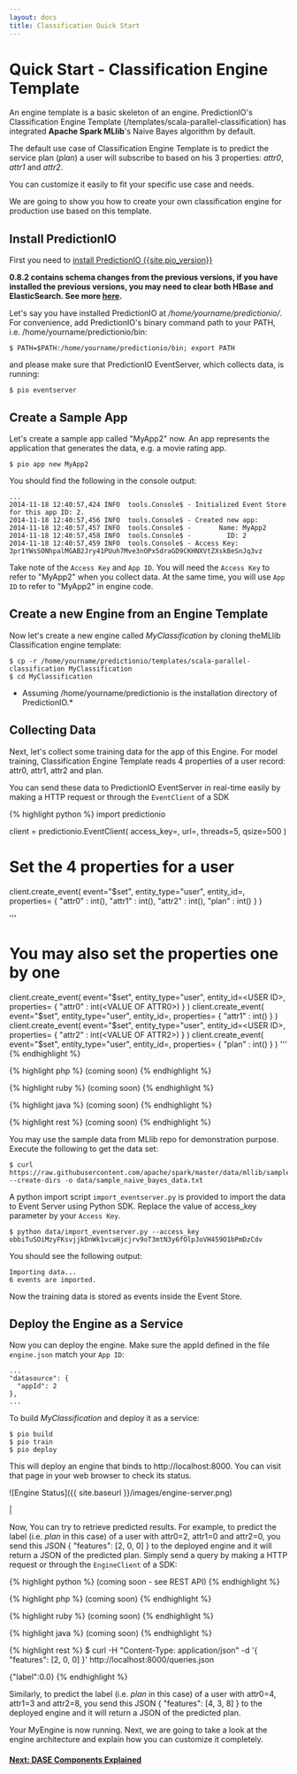 ```yaml
---
layout: docs
title: Classification Quick Start
---
```


# Quick Start - Classification Engine Template

An engine template is a basic skeleton of an engine. PredictionIO's Classification Engine Template (/templates/scala-parallel-classification) has integrated **Apache Spark MLlib**'s Naive Bayes algorithm by default.

The default use case of Classification Engine Template is to predict the service plan (*plan*) a user will subscribe to based on his 3 properties: *attr0*, *attr1* and *attr2*.

You can customize it easily to fit your specific use case and needs.

We are going to show you how to create your own classification engine for production use based on this template.

## Install PredictionIO

First you need to [install PredictionIO {{site.pio_version}}]({{site.baseurl}}/install/)

**0.8.2 contains schema changes from the previous versions, if you have installed the previous versions, you may need to clear both HBase and ElasticSearch. See more [here](../resources/schema-change.html).**


Let's say you have installed PredictionIO at */home/yourname/predictionio/*.
For convenience, add PredictionIO's binary command path to your PATH, i.e. /home/yourname/predictionio/bin:

```
$ PATH=$PATH:/home/yourname/predictionio/bin; export PATH
```

and please make sure that PredictionIO EventServer, which collects data, is running:

```
$ pio eventserver
```



## Create a Sample App

Let's create a sample app called "MyApp2" now. An app represents the application that generates the data, e.g. a movie rating app.

```
$ pio app new MyApp2
```

You should find the following in the console output:

```
...
2014-11-18 12:40:57,424 INFO  tools.Console$ - Initialized Event Store for this app ID: 2.
2014-11-18 12:40:57,456 INFO  tools.Console$ - Created new app:
2014-11-18 12:40:57,457 INFO  tools.Console$ -       Name: MyApp2
2014-11-18 12:40:57,458 INFO  tools.Console$ -         ID: 2
2014-11-18 12:40:57,459 INFO  tools.Console$ - Access Key: 3pr1YWsSONhpalMGAB2Jry41PUuh7Mve3nOPx5draGD9CKHNXVtZXskBeSnJq3vz
```

Take note of the `Access Key` and `App ID`.
You will need the `Access Key` to refer to "MyApp2" when you collect data. 
At the same time, you will use `App ID` to refer to "MyApp2" in engine code.

## Create a new Engine from an Engine Template

Now let's create a new engine called *MyClassification* by cloning theMLlib Classification engine template:

```
$ cp -r /home/yourname/predictionio/templates/scala-parallel-classification MyClassification
$ cd MyClassification
```
* Assuming /home/yourname/predictionio is the installation directory of PredictionIO.*

## Collecting Data

Next, let's collect some training data for the app of this Engine.
For model training, Classification Engine Template reads 4 properties of a user record: attr0, attr1, attr2 and plan.

You can send these data to PredictionIO EventServer in real-time easily by making a HTTP request or through the `EventClient` of a SDK


<div class="codetabs">
<div data-lang="Python SDK">

{% highlight python %}
import predictionio

client = predictionio.EventClient(
    access_key=<ACCESS KEY>,
    url=<URL OF EVENTSERVER>,
    threads=5,
    qsize=500
)

# Set the 4 properties for a user
client.create_event(
    event="$set",
    entity_type="user",
    entity_id=<USER ID>,
    properties= {
      "attr0" : int(<VALUE OF ATTR0>),
      "attr1" : int(<VALUE OF ATTR1>),
      "attr2" : int(<VALUE OF ATTR2>),
      "plan" : int(<VALUE OF PLAN>)
    }
)

'''
# You may also set the properties one by one
client.create_event(
    event="$set",
    entity_type="user",
    entity_id=<USER ID>,
    properties= {
      "attr0" : int(<VALUE OF ATTR0>)
    }
)
client.create_event(
    event="$set",
    entity_type="user",
    entity_id=<USER ID>,
    properties= {
      "attr1" : int(<VALUE OF ATTR1>)
    }
)
client.create_event(
    event="$set",
    entity_type="user",
    entity_id=<USER ID>,
    properties= {
      "attr2" : int(<VALUE OF ATTR2>)
    }
)
client.create_event(
    event="$set",
    entity_type="user",
    entity_id=<USER ID>,
    properties= {
      "plan" : int(<VALUE OF PLAN>)
    }
)
'''
{% endhighlight %}

</div>

<div data-lang="PHP SDK">

{% highlight php %}
(coming soon)
{% endhighlight %}
</div>


<div data-lang="Ruby SDK">

{% highlight ruby %}
(coming soon)
{% endhighlight %}

</div>

<div data-lang="Java SDK">

{% highlight java %}
(coming soon)
{% endhighlight %}

</div>

<div data-lang="REST API">

{% highlight rest %}
(coming soon)
{% endhighlight %}

</div>
</div>


You may use the sample data from MLlib repo for demonstration purpose. Execute the following to get the data set:

```
$ curl https://raw.githubusercontent.com/apache/spark/master/data/mllib/sample_naive_bayes_data.txt --create-dirs -o data/sample_naive_bayes_data.txt
```

A python import script `import_eventserver.py` is provided to import the data to Event Server using Python SDK. Replace the value of access_key parameter by your `Access Key`.

```
$ python data/import_eventserver.py --access_key obbiTuSOiMzyFKsvjjkDnWk1vcaHjcjrv9oT3mtN3y6fOlpJoVH459O1bPmDzCdv
```

You should see the following output:

```
Importing data...
6 events are imported.
```

Now the training data is stored as events inside the Event Store.


## Deploy the Engine as a Service

Now you can deploy the engine.  Make sure the appId defined in the file `engine.json` match your `App ID`:

```
...
"datasource": {
  "appId": 2
},
...
```

To build *MyClassification* and deploy it as a service:

```
$ pio build
$ pio train
$ pio deploy
```

This will deploy an engine that binds to http://localhost:8000. You can visit that page in your web browser to check its status.

![Engine Status]({{ site.baseurl }}/images/engine-server.png)

|

Now, You can try to retrieve predicted results.
For example, to predict the label (i.e. *plan* in this case) of a user with attr0=2, attr1=0 and attr2=0, you send this JSON { "features": [2, 0, 0] } to the deployed engine and it will return a JSON of the predicted plan.
Simply send a query by making a HTTP request or through the `EngineClient` of a SDK:

<div class="codetabs">
<div data-lang="Python SDK">

{% highlight python %}
(coming soon - see REST API)
{% endhighlight %}

</div>

<div data-lang="PHP SDK">

{% highlight php %}
(coming soon)
{% endhighlight %}
</div>


<div data-lang="Ruby SDK">

{% highlight ruby %}
(coming soon)
{% endhighlight %}

</div>

<div data-lang="Java SDK">

{% highlight java %}
(coming soon)
{% endhighlight %}

</div>

<div data-lang="REST API">

{% highlight rest %}
$ curl -H "Content-Type: application/json" -d '{ "features": [2, 0, 0] }' http://localhost:8000/queries.json

{"label":0.0}
{% endhighlight %}

</div>
</div>


Similarly, to predict the label (i.e. *plan* in this case) of a user with attr0=4, attr1=3 and attr2=8, you send this JSON { "features": [4, 3, 8] } to the deployed engine and it will return a JSON of the predicted plan.

Your MyEngine is now running. Next, we are going to take a look at the engine architecture and explain how you can customize it completely.

#### [Next: DASE Components Explained](dase.html)
